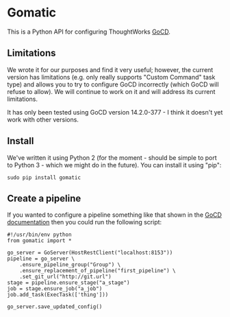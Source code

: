 # Gomatic

This is a Python API for configuring ThoughtWorks [GoCD](http://www.go.cd/).

## Limitations

We wrote it for our purposes and find it very useful; however, the current version has limitations (e.g. only really supports "Custom Command" task type) and allows you to try to configure GoCD incorrectly (which GoCD will refuse to allow). We will continue to work on it and will address its current limitations.

It has only been tested using GoCD version 14.2.0-377 - I think it doesn't yet work with other versions. 

## Install

We've written it using Python 2 (for the moment - should be simple to port to Python 3 - which we might do in the future). You can install it using "pip":

    sudo pip install gomatic

## Create a pipeline

If you wanted to configure a pipeline something like that shown in the [GoCD documentation](http://www.thoughtworks.com/products/docs/go/current/help/quick_pipeline_setup.html) then you could run the following script:

    #!/usr/bin/env python
    from gomatic import *

    go_server = GoServer(HostRestClient("localhost:8153"))
    pipeline = go_server \
        .ensure_pipeline_group("Group") \
        .ensure_replacement_of_pipeline("first_pipeline") \
        .set_git_url("http://git.url")
    stage = pipeline.ensure_stage("a_stage")
    job = stage.ensure_job("a_job")
    job.add_task(ExecTask(['thing']))

    go_server.save_updated_config()
